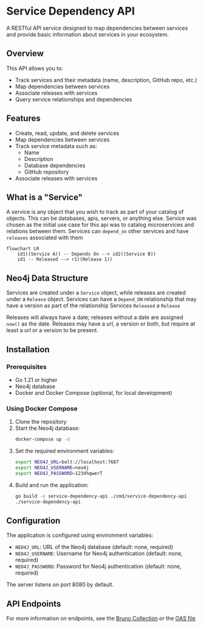 # Service Dependency API

A RESTful API service designed to map dependencies between services and provide basic information about services in your ecosystem.

## Overview

This API allows you to:

- Track services and their metadata (name, description, GitHub repo, etc.)
- Map dependencies between services
- Associate releases with services
- Query service relationships and dependencies

## Features

- Create, read, update, and delete services
- Map dependencies between services
- Track service metadata such as:
    - Name
    - Description
    - Database dependencies
    - GitHub repository
- Associate releases with services

## What is a "Service"
A service is any object that you wish to track as part of your catalog of objects. This can be databases, apis, servers, or anything else.
Service was chosen as the initial use case for this api was to catalog microservices and relations between them. Services can `depend_on` other services and have `releases` associated with them

```mermaid
flowchart LR
    id1((Service A)) -- Depends On --> id2((Service B))
    id1 -- Released --> r1((Release 1))

```

## Neo4j Data Structure
Services are created under a `Service` object, while releases are created under a `Release` object.
Services can have a `Depend_ON` relationship that may have a version as part of the relationship
Services `Released` a `Release`

Releases will always have a date; releases without a date are assigned `now()` as the date. Releases may have a url, a version or both, but require at least a url or a version to be present.

## Installation

### Prerequisites

- Go 1.21 or higher
- Neo4j database
- Docker and Docker Compose (optional, for local development)

### Using Docker Compose

1. Clone the repository
2. Start the Neo4j database:
   ```sh
   docker-compose up -d
   ```
3. Set the required environment variables:
   ```sh
   export NEO4J_URL=bolt://localhost:7687
   export NEO4J_USERNAME=neo4j
   export NEO4J_PASSWORD=1234%qwerT
   ```
4. Build and run the application:
   ```sh
   go build -o service-dependency-api ./cmd/service-dependency-api
   ./service-dependency-api
   ```

## Configuration

The application is configured using environment variables:

- `NEO4J_URL`: URL of the Neo4j database (default: none, required)
- `NEO4J_USERNAME`: Username for Neo4j authentication (default: none, required)
- `NEO4J_PASSWORD`: Password for Neo4j authentication (default: none, required)

The server listens on port 8080 by default.

## API Endpoints

For more information on endpoints, see the [Bruno Collection](./HTTP_COLLECTION) or the [OAS file](./_http_docs/service-dependency.yaml)